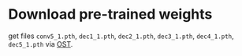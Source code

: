 # Download pre-trained weights
get files `conv5_1.pth`, `dec1_1.pth`, `dec2_1.pth`, `dec3_1.pth`, `dec4_1.pth`, `dec5_1.pth` via [OST](https://github.com/boomb0om/PyTorch-OptimalStyleTransfer).